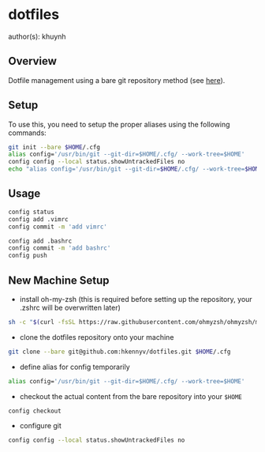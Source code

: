 # dotfiles
author(s): khuynh

## Overview
Dotfile management using a bare git repository method (see
[here](https://www.atlassian.com/git/tutorials/dotfiles)).

## Setup
To use this, you need to setup the proper aliases using the following commands:

```bash
git init --bare $HOME/.cfg
alias config='/usr/bin/git --git-dir=$HOME/.cfg/ --work-tree=$HOME'
config config --local status.showUntrackedFiles no
echo "alias config='/usr/bin/git --git-dir=$HOME/.cfg/ --work-tree=$HOME'" >> $HOME/.zshrc
```

## Usage

```bash
config status
config add .vimrc
config commit -m 'add vimrc'

config add .bashrc
config commit -m 'add bashrc'
config push
```

## New Machine Setup

* install oh-my-zsh (this is required before setting up the repository, your
  .zshrc will be overwritten later)

```bash
sh -c "$(curl -fsSL https://raw.githubusercontent.com/ohmyzsh/ohmyzsh/master/tools/install.sh)"
```

* clone the dotfiles repository onto your machine

```bash
git clone --bare git@github.com:hkennyv/dotfiles.git $HOME/.cfg
```

* define alias for config temporarily

```bash
alias config='/usr/bin/git --git-dir=$HOME/.cfg/ --work-tree=$HOME'
```

* checkout the actual content from the bare repository into your `$HOME`

```bash
config checkout
```

* configure git

```bash
config config --local status.showUntrackedFiles no
```
